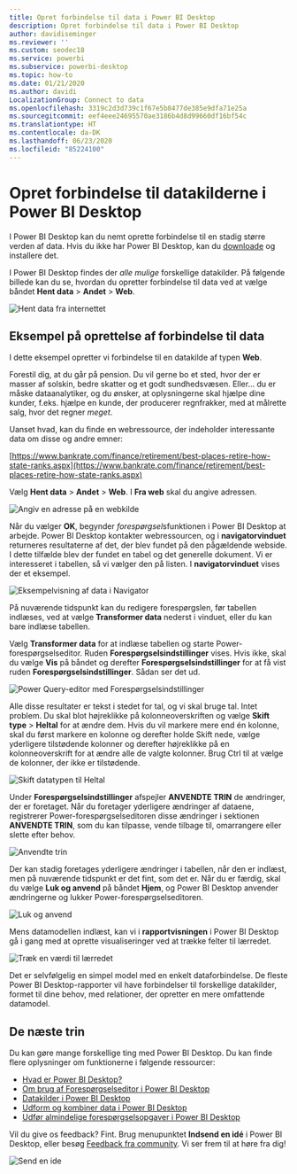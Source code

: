 ```yaml
---
title: Opret forbindelse til data i Power BI Desktop
description: Opret forbindelse til data i Power BI Desktop
author: davidiseminger
ms.reviewer: ''
ms.custom: seodec18
ms.service: powerbi
ms.subservice: powerbi-desktop
ms.topic: how-to
ms.date: 01/21/2020
ms.author: davidi
LocalizationGroup: Connect to data
ms.openlocfilehash: 3319c2d3d739c1f67e5b8477de385e9dfa71e25a
ms.sourcegitcommit: eef4eee24695570ae3186b4d8d99660df16bf54c
ms.translationtype: HT
ms.contentlocale: da-DK
ms.lasthandoff: 06/23/2020
ms.locfileid: "85224100"
---
```

# <a name="connect-to-data-sources-in-power-bi-desktop"></a>Opret forbindelse til datakilderne i Power BI Desktop

I Power BI Desktop kan du nemt oprette forbindelse til en stadig større verden af data. Hvis du ikke har Power BI Desktop, kan du [downloade](https://go.microsoft.com/fwlink/?LinkID=521662) og installere det.

I Power BI Desktop findes der *alle mulige* forskellige datakilder. På følgende billede kan du se, hvordan du opretter forbindelse til data ved at vælge båndet **Hent data**  > **Andet** > **Web**.

![Hent data fra internettet](media/desktop-connect-to-data/get-data-from-the-web.png)

## <a name="example-of-connecting-to-data"></a>Eksempel på oprettelse af forbindelse til data

I dette eksempel opretter vi forbindelse til en datakilde af typen **Web**.

Forestil dig, at du går på pension. Du vil gerne bo et sted, hvor der er masser af solskin, bedre skatter og et godt sundhedsvæsen. Eller… du er måske dataanalytiker, og du ønsker, at oplysningerne skal hjælpe dine kunder, f.eks. hjælpe en kunde, der producerer regnfrakker, med at målrette salg, hvor det regner *meget*.

Uanset hvad, kan du finde en webressource, der indeholder interessante data om disse og andre emner:

[https://www.bankrate.com/finance/retirement/best-places-retire-how-state-ranks.aspx](https://www.bankrate.com/finance/retirement/best-places-retire-how-state-ranks.aspx)

Vælg **Hent data** > **Andet** > **Web**. I **Fra web** skal du angive adressen.

![Angiv en adresse på en webkilde](media/desktop-connect-to-data/connecttodata_3.png)

Når du vælger **OK**, begynder *forespørgsel*sfunktionen i Power BI Desktop at arbejde. Power BI Desktop kontakter webressourcen, og i **navigatorvinduet** returneres resultaterne af det, der blev fundet på den pågældende webside. I dette tilfælde blev der fundet en tabel og det generelle dokument. Vi er interesseret i tabellen, så vi vælger den på listen. I **navigatorvinduet** vises der et eksempel.

![Eksempelvisning af data i Navigator](media/desktop-connect-to-data/datasources_fromnavigatordialog.png)

På nuværende tidspunkt kan du redigere forespørgslen, før tabellen indlæses, ved at vælge **Transformer data** nederst i vinduet, eller du kan bare indlæse tabellen.

Vælg **Transformer data** for at indlæse tabellen og starte Power-forespørgselseditor. Ruden **Forespørgselsindstillinger** vises. Hvis ikke, skal du vælge **Vis** på båndet og derefter **Forespørgselsindstillinger** for at få vist ruden **Forespørgselsindstillinger**. Sådan ser det ud.

![Power Query-editor med Forespørgselsindstillinger](media/desktop-connect-to-data/designer_gsg_editquery.png)

Alle disse resultater er tekst i stedet for tal, og vi skal bruge tal. Intet problem. Du skal blot højreklikke på kolonneoverskriften og vælge **Skift type**  > **Heltal** for at ændre dem. Hvis du vil markere mere end én kolonne, skal du først markere en kolonne og derefter holde Skift nede, vælge yderligere tilstødende kolonner og derefter højreklikke på en kolonneoverskrift for at ændre alle de valgte kolonner. Brug Ctrl til at vælge de kolonner, der ikke er tilstødende.

![Skift datatypen til Heltal](media/desktop-connect-to-data/designer_gsg_changedatatype.png)

Under **Forespørgselsindstillinger** afspejler **ANVENDTE TRIN** de ændringer, der er foretaget. Når du foretager yderligere ændringer af dataene, registrerer Power-forespørgselseditoren disse ændringer i sektionen **ANVENDTE TRIN**, som du kan tilpasse, vende tilbage til, omarrangere eller slette efter behov.

![Anvendte trin](media/desktop-connect-to-data/designer_gsg_appliedsteps_changedtype.png)

Der kan stadig foretages yderligere ændringer i tabellen, når den er indlæst, men på nuværende tidspunkt er det fint, som det er. Når du er færdig, skal du vælge **Luk og anvend** på båndet **Hjem**, og Power BI Desktop anvender ændringerne og lukker Power-forespørgselseditoren.

![Luk og anvend](media/desktop-connect-to-data/connecttodata_closenload.png)

Mens datamodellen indlæst, kan vi i **rapportvisningen** i Power BI Desktop gå i gang med at oprette visualiseringer ved at trække felter til lærredet.

![Træk en værdi til lærredet](media/desktop-connect-to-data/connecttodata_dragontoreportview.png)

Det er selvfølgelig en simpel model med en enkelt dataforbindelse. De fleste Power BI Desktop-rapporter vil have forbindelser til forskellige datakilder, formet til dine behov, med relationer, der opretter en mere omfattende datamodel.

## <a name="next-steps"></a>De næste trin
Du kan gøre mange forskellige ting med Power BI Desktop. Du kan finde flere oplysninger om funktionerne i følgende ressourcer:

* [Hvad er Power BI Desktop?](../fundamentals/desktop-what-is-desktop.md)
* [Om brug af Forespørgselseditor i Power BI Desktop](../transform-model/desktop-query-overview.md)
* [Datakilder i Power BI Desktop](desktop-data-sources.md)
* [Udform og kombiner data i Power BI Desktop](desktop-shape-and-combine-data.md)
* [Udfør almindelige forespørgselsopgaver i Power BI Desktop](../transform-model/desktop-common-query-tasks.md)   

Vil du give os feedback? Fint. Brug menupunktet **Indsend en idé** i Power BI Desktop, eller besøg [Feedback fra community](https://community.powerbi.com/t5/Community-Feedback/bd-p/community-feedback). Vi ser frem til at høre fra dig!

![Send en ide](media/desktop-connect-to-data/sendfeedback.png)
